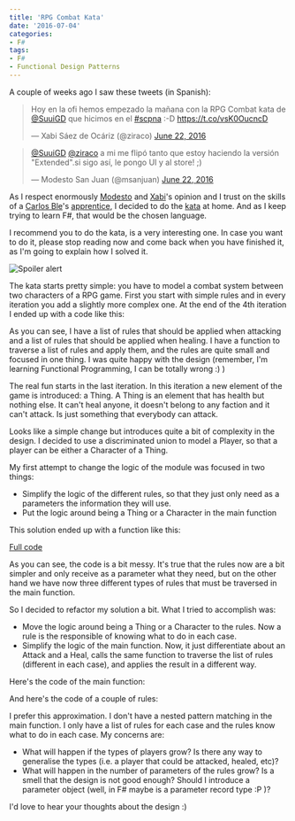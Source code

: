 ```yaml
---
title: 'RPG Combat Kata'
date: '2016-07-04'
categories:
- F#
tags:
- F#
- Functional Design Patterns
---
```


A couple of weeks ago I saw these tweets (in Spanish):

<blockquote class="twitter-tweet" data-lang="en"><p lang="es" dir="ltr">Hoy en la ofi hemos empezado la mañana con la RPG Combat kata de <a href="https://twitter.com/SuuiGD">@SuuiGD</a> que hicimos en el <a href="https://twitter.com/hashtag/scpna?src=hash">#scpna</a> :-D <a href="https://t.co/vsK0OucncD">https://t.co/vsK0OucncD</a></p>&mdash; Xabi Sáez de Ocáriz (@ziraco) <a href="https://twitter.com/ziraco/status/745540286441349125">June 22, 2016</a></blockquote>
<script async src="//platform.twitter.com/widgets.js" charset="utf-8"></script>

<blockquote class="twitter-tweet" data-lang="en"><p lang="es" dir="ltr"><a href="https://twitter.com/SuuiGD">@SuuiGD</a> <a href="https://twitter.com/ziraco">@ziraco</a> a mi me flipó tanto que estoy haciendo la versión &quot;Extended&quot;.si sigo así, le pongo UI y al store! ;)</p>&mdash; Modesto San Juan (@msanjuan) <a href="https://twitter.com/msanjuan/status/745640741737758720">June 22, 2016</a></blockquote>
<script async src="//platform.twitter.com/widgets.js" charset="utf-8"></script>

As I respect enormously [Modesto](https://twitter.com/msanjuan) and [Xabi](https://twitter.com/ziraco)'s opinion and I trust on the skills of a [Carlos Ble](https://twitter.com/carlosble)'s [apprentice](https://twitter.com/SuuiGD), I decided to do the [kata](http://www.slideshare.net/DanielOjedaLoisel/rpg-combat-kata) at home. And as I keep trying to learn F#, that would be the chosen language.

I recommend you to do the kata, is a very interesting one. In case you want to do it, please stop reading now and come back when you have finished it, as I'm going to explain how I solved it.

![Spoiler alert](images/Spoiler-Alert.jpg)

The kata starts pretty simple: you have to  model a combat system between two characters of a RPG game. First you start with simple rules and in every iteration you add a slightly more complex one. At the end of the 4th iteration I ended up with a code like this:

<script src="https://gist.github.com/vgaltes/c7050947af0670cef422d19861689417.js"></script>

As you can see, I have a list of rules that should be applied when attacking and a list of rules that should be applied when healing. I have a function to traverse a list of rules and apply them, and the rules are quite small and focused in one thing. I was quite happy with the design (remember, I'm learning Functional Programming, I can be totally wrong :) )

The real fun starts in the last iteration. In this iteration a new element of the game is introduced: a Thing. A Thing is an element that has health but nothing else. It can't heal anyone, it doesn't belong to any faction and it can't attack. Is just something that everybody can attack.

Looks like a simple change but introduces quite a bit of complexity in the design. I decided to use a discriminated union to model a Player, so that a player can be either a Character of a Thing.

<script src="https://gist.github.com/vgaltes/4ad26d3232862407cb1d23f746bd87b6.js"></script>

My first attempt to change the logic of the module was focused in two things:
 - Simplify the logic of the different rules, so that they just only need as a parameters the information they will use.
 - Put the logic around being a Thing or a Character in the main function

This solution ended up with a function like this:

<script src="https://gist.github.com/vgaltes/a64c9e36fcc21ea19800fe90dd406eb6.js"></script>

[Full code](https://github.com/vgaltes/RPGCombatKata/blob/190f10282367e2a13375f00b684e251c7287b2f7/RPGCombatKata/Combat.fs)

As you can see, the code is a bit messy. It's true that the rules now are a bit simpler and only receive as a parameter what they need, but on the other hand we have now three different types of rules that must be traversed in the main function.

So I decided to refactor my solution a bit. What I tried to accomplish was:
 - Move the logic around being a Thing or a Character to the rules. Now a rule is the responsible of knowing what to do in each case.
 - Simplify the logic of the main function. Now, it just differentiate about an Attack and a Heal, calls the same function to traverse the list of rules (different in each case), and applies the result in a different way.

Here's the code of the main function:

<script src="https://gist.github.com/vgaltes/e3d52f6638d5250e28f513405e6b0448.js"></script>

And here's the code of a couple of rules:

<script src="https://gist.github.com/vgaltes/ee3b6f8b510aa50baefae2af7234c073.js"></script>

I prefer this approximation. I don't have a nested pattern matching in the main function. I only have a list of rules for each case and the rules know what to do in each case. My concerns are:
 - What will happen if the types of players grow? Is there any way to generalise the types (i.e. a player that could be attacked, healed, etc)?
 - What will happen in the number of parameters of the rules grow? Is a smell that the design is not good enough? Should I introduce a parameter object (well, in F# maybe is a parameter record type :P )?

I'd love to hear your thoughts about the design :)